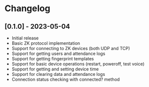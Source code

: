 # Changelog

## [0.1.0] - 2023-05-04

- Initial release
- Basic ZK protocol implementation
- Support for connecting to ZK devices (both UDP and TCP)
- Support for getting users and attendance logs
- Support for getting fingerprint templates
- Support for basic device operations (restart, poweroff, test voice)
- Support for getting and setting device time
- Support for clearing data and attendance logs
- Connection status checking with connected? method
